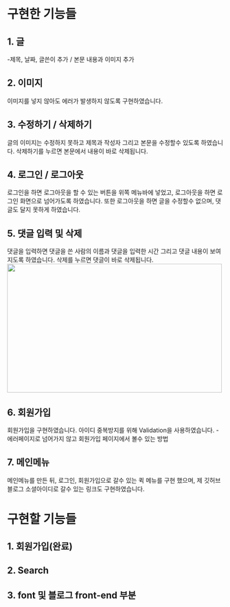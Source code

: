 # 구현한 기능들

## 1. 글
-제목, 날짜, 글쓴이 추가 / 본문 내용과 이미지 추가

## 2. 이미지 
이미지를 넣지 않아도 에러가 발생하지 않도록 구현하였습니다.

## 3. 수정하기 / 삭제하기
글의 이미지는 수정하지 못하고 제목과 작성자 그리고 본문을 수정할수 있도록 하였습니다.
삭제하기를 누르면 본문에서 내용이 바로 삭제됩니다.

## 4. 로그인 / 로그아웃
로그인을 하면 로그아웃을 할 수 있는 버튼을 위쪽 메뉴바에 넣었고, 로그아웃을 하면 로그인 화면으로 넘어가도록 하였습니다.
또한 로그아웃을 하면 글을 수정할수 없으며, 댓글도 달지 못하게 하였습니다.

## 5. 댓글 입력 및 삭제
댓글을 입력하면 댓글을 쓴 사람의 이름과 댓글을 입력한 시간 그리고 댓글 내용이 보여지도록 하였습니다.
삭제를 누르면 댓글이 바로 삭제됩니다.
<img src="https://user-images.githubusercontent.com/104314593/215068373-1848f2f5-a691-45a7-864c-70b3a741b1e3.png" width="500px" height="300px">

## 6. 회원가입
회원가입을 구현하였습니다.
아이디 중복방지를 위해 Validation을 사용하였습니다. - 에러페이지로 넘어가지 않고 회원가입 페이지에서 볼수 있는 방법 

## 7. 메인메뉴
메인메뉴를 만든 뒤, 로그인, 회원가입으로 갈수 있는 퀵 메뉴를 구현 했으며, 제 깃허브 블로그 소셜아이디로 갈수 있는 링크도 구현하였습니다.

# 구현할 기능들
## 1. 회원가입(완료)
## 2. Search
## 3. font 및 블로그 front-end 부분 
